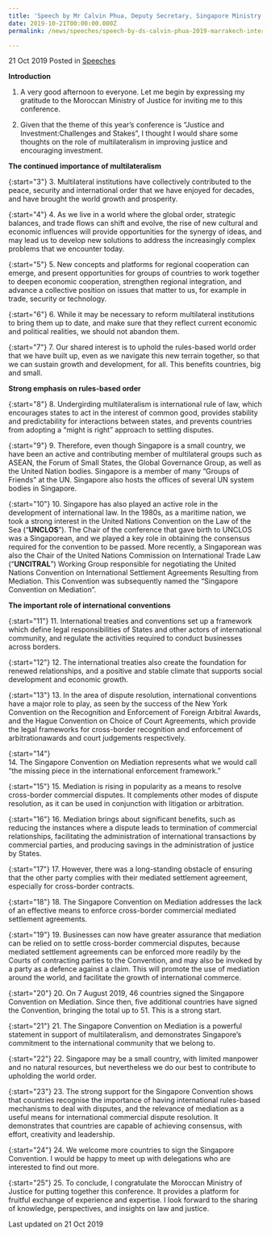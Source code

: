 ```yaml
---
title: 'Speech by Mr Calvin Phua, Deputy Secretary, Singapore Ministry of Law, at the Marrakech International Justice Conference, Morocco'
date: 2019-10-21T00:00:00.000Z
permalink: /news/speeches/speech-by-ds-calvin-phua-2019-marrakech-international-justice-conference/

---
```

 
21 Oct 2019 Posted in [Speeches](/news/speeches)  

 **Introduction**  

1.	A very good afternoon to everyone. Let me begin by expressing my gratitude to the Moroccan Ministry of Justice for inviting me to this conference.

2.	Given that the theme of this year’s conference is “Justice and Investment:Challenges and Stakes”, I thought I would share some thoughts on the role of multilateralism in improving justice and encouraging investment.

**The continued importance of multilateralism**

{:start="3"}
3.	Multilateral institutions have collectively contributed to the peace, security and international order that we have enjoyed for decades, and have brought the world growth and prosperity.

{:start="4"}
4.	As we live in a world where the global order, strategic balances, and trade flows can shift and evolve, the rise of new cultural and economic influences will provide opportunities for the synergy of ideas, and may lead us to develop new solutions to address the increasingly complex problems that we encounter today.

{:start="5"}
5.	New concepts and platforms for regional cooperation can emerge, and present opportunities for groups of countries to work together to deepen economic cooperation, strengthen regional integration, and advance a collective position on issues that matter to us, for example in trade, security or technology.

{:start="6"}
6.	While it may be necessary to reform multilateral institutions to bring them up to date, and make sure that they reflect current economic and political realities, we should not abandon them.

{:start="7"}
7.	Our shared interest is to uphold the rules-based world order that we have built up, even as we navigate this new terrain together, so that we can sustain growth and development, for all. This benefits countries, big and small.

**Strong emphasis on rules-based order**

{:start="8"}
8.	Undergirding multilateralism is international rule of law, which encourages states to act in the interest of common good, provides stability and predictability for interactions between states, and prevents countries from adopting a “might is right” approach to settling disputes.

{:start="9"}
9.	Therefore, even though Singapore is a small country, we have been an active and contributing member of multilateral groups such as ASEAN, the Forum of Small States, the Global Governance Group, as well as the United Nation bodies. Singapore is a member of many “Groups of Friends” at the UN. Singapore also hosts the offices of several UN system bodies in Singapore.

{:start="10"}
10.	Singapore has also played an active role in the development of international law. In the 1980s, as a maritime nation, we took a strong interest in the United Nations Convention on the Law of the Sea (“**UNCLOS**”). The Chair of the conference that gave birth to UNCLOS was a Singaporean, and we played a key role in obtaining the consensus required for the convention to be passed. More recently, a Singaporean was also the Chair of the United Nations Commission on International Trade Law (“**UNCITRAL**”) Working Group responsible for negotiating the United Nations Convention on International Settlement Agreements Resulting from Mediation. This Convention was subsequently named the “Singapore Convention on Mediation”.

**The important role of international conventions**

{:start="11"}
11.	International treaties and conventions set up a framework which define legal responsibilities of States and other actors of international community, and regulate the activities required to conduct businesses across borders.

{:start="12"}
12.	The international treaties also create the foundation for renewed relationships, and a positive and stable climate that supports social development and economic growth.

{:start="13"}
13.	In the area of dispute resolution, international conventions have a major role to play, as seen by the success of the New York Convention on the Recognition and Enforcement of Foreign Arbitral Awards, and the Hague Convention on Choice of Court Agreements, which provide the legal frameworks for cross-border recognition and enforcement of arbitrationawards and court judgements respectively.

{:start="14"}	
14.	The Singapore Convention on Mediation represents what we would call “the missing piece in the international enforcement framework.”

{:start="15"}
15.	Mediation is rising in popularity as a means to resolve cross-border commercial disputes. It complements other modes of dispute resolution, as it can be used in conjunction with litigation or arbitration.

{:start="16"}
16.	Mediation brings about significant benefits, such as reducing the instances where a dispute leads to termination of commercial relationships, facilitating the administration of international transactions by commercial parties, and producing savings in the administration of justice by States.

{:start="17"}
17.	However, there was a long-standing obstacle of ensuring that the other party complies with their mediated settlement agreement, especially for cross-border contracts.

{:start="18"}
18.	The Singapore Convention on Mediation addresses the lack of an effective means to enforce cross-border commercial mediated settlement agreements.

{:start="19"}
19.	Businesses can now have greater assurance that mediation can be relied on to settle cross-border commercial disputes, because mediated settlement agreements can be enforced more readily by the Courts of contracting parties to the Convention, and may also be invoked by a party as a defence against a claim. This will promote the use of mediation around the world, and facilitate the growth of international commerce.

{:start="20"}
20.	On 7 August 2019, 46 countries signed the Singapore Convention on Mediation. Since then, five additional countries have signed the Convention, bringing the total up to 51. This is a strong start.

{:start="21"}
21.	The Singapore Convention on Mediation is a powerful statement in support of multilateralism, and demonstrates Singapore’s commitment to the international community that we belong to.

{:start="22"}
22.	Singapore may be a small country, with limited manpower and no natural resources, but nevertheless we do our best to contribute to upholding the world order.

{:start="23"}
23.	The strong support for the Singapore Convention shows that countries recognise the importance of having international rules-based mechanisms to deal with disputes, and the relevance of mediation as a useful means for international commercial dispute resolution. It demonstrates that countries are capable of achieving consensus, with effort, creativity and leadership.

{:start="24"}
24.	We welcome more countries to sign the Singapore Convention. I would be happy to meet up with delegations who are interested to find out more.

{:start="25"}
25.	To conclude, I congratulate the Moroccan Ministry of Justice for putting together this conference. It provides a platform for fruitful exchange of experience and expertise. I look forward to the sharing of knowledge, perspectives, and insights on law and justice.

<p class="right-side-updated">Last updated on 21 Oct 2019</p>
